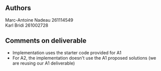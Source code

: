 ## Authors
Marc-Antoine Nadeau 261114549<br/>
Karl Bridi 261002728<br/>
## Comments on deliverable
- Implementation uses the starter code provided for A1
- For A2, the implementation doesn't use the A1 proposed solutions (we are reusing our A1 deliverable)
